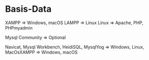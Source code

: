 # Basis-Data
XAMPP => Windows, macOS
LAMPP => Linux
Linux => Apache, PHP, PHPmyadmin

Mysql Community => Optional

Navicat, Mysql Workbench, HeidiSQL, MysqlYog => Windows, Linux, MacOsXAMPP => Windows, macOS
